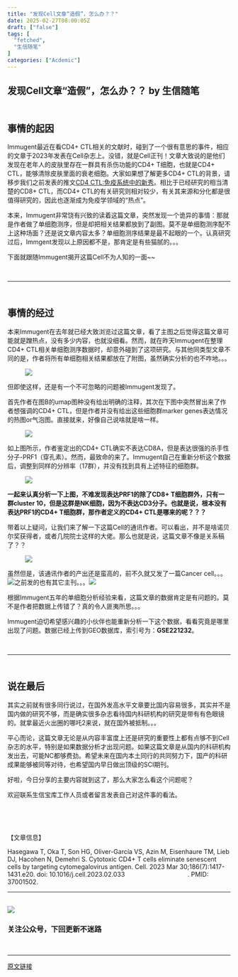 ```yaml
---
title: "发现Cell文章“造假”，怎么办？？"
date: 2025-02-27T08:00:05Z
draft: ["false"]
tags: [
  "fetched",
  "生信随笔"
]
categories: ["Acdemic"]
---
```

发现Cell文章“造假”，怎么办？？ by 生信随笔
------
<div><section data-tool="mdnice编辑器" data-website="https://www.mdnice.com"><h2 data-tool="mdnice编辑器"><span data-cacheurl="" data-remoteid=""><span leaf=""><br></span></span><span><span leaf="">事情的起因</span></span><span data-cacheurl="" data-remoteid=""><span leaf=""><br></span></span></h2><p data-tool="mdnice编辑器"><span leaf="">Immugent最近在看CD4+ CTL相关的文献时，碰到了一个很有意思的事件，相应的文章于2023年发表在Cell杂志上。没错，就是Cell正刊！文章大致说的是他们发现在老年人的皮肤里存在一群具有杀伤功能的CD4+ T细胞，也就是CD4+ CTL，能够清除皮肤里面的衰老细胞。大家如果想了解更多CD4+ CTL的背景，请移步我们之前发表的推文</span><a href="https://mp.weixin.qq.com/s?__biz=MzI4MjY5ODI1Nw==&amp;mid=2247484175&amp;idx=1&amp;sn=cf85e5369bd80c88f1189d6b0e2ad355&amp;scene=21#wechat_redirect" pcked="1"><span leaf="">CD4 CTL:免疫系统中的新秀</span></a><span leaf="">。相比于已经研究的相当清楚的CD8+ CTL，而CD4+ CTL的有关研究则相对较少，有关其来源和分化都是很值得研究的，因此也逐渐成为免疫学领域的“热点”。</span></p><p data-tool="mdnice编辑器"><span leaf="">本来，Immugent非常饶有兴致的读着这篇文章，突然发现一个诡异的事情：那就是作者做了单细胞测序，但是却把相关结果都放到了副图。莫不是单细胞测序配不上这种场面？还是说文章内容太多？单细胞测序结果是最不起眼的一个。认真研究过后，Immgent发现以上原因都不是，那肯定是有些猫腻的。。。</span></p><p data-tool="mdnice编辑器"><span leaf="">下面就跟随Immugent揭开这篇Cell不为人知的一面~~</span></p><p data-tool="mdnice编辑器"><span leaf=""><br></span></p><hr><h2 data-tool="mdnice编辑器"><span data-cacheurl="" data-remoteid=""><span leaf=""><br></span></span><span><span leaf="">事情的经过</span></span><span data-cacheurl="" data-remoteid=""><span leaf=""><br></span></span></h2><p data-tool="mdnice编辑器"><span leaf="">本来Immugent在去年就已经大致浏览过这篇文章，看了主图之后觉得这篇文章可能就是蹭热点，没有多少内容，也就没细看。然而，就在昨天Immugent在整理CD4+ CTL相关单细胞测序数据时，却意外碰到了这项研究。与其他同类型文章不同的是，作者将所有单细胞相关结果都放在了附图，虽然确实分析的也不咋地。。。</span></p><figure data-tool="mdnice编辑器"><span leaf=""><img data-imgfileid="100010795" data-ratio="0.7745327102803738" data-type="png" data-w="856" data-src="https://mmbiz.qpic.cn/mmbiz_png/GL6g5Y3aR7fHEylbXjPDntmJib8A1bqFdmzAybdgKCdohO8ia0ho4M5riaPUva25Dp7KicJwm0hNuUrPicyiaZkliaHjQ/640?wx_fmt=png&amp;from=appmsg" src="https://mmbiz.qpic.cn/mmbiz_png/GL6g5Y3aR7fHEylbXjPDntmJib8A1bqFdmzAybdgKCdohO8ia0ho4M5riaPUva25Dp7KicJwm0hNuUrPicyiaZkliaHjQ/640?wx_fmt=png&amp;from=appmsg"></span></figure><p data-tool="mdnice编辑器"><span leaf="">但即使这样，还是有一个不可忽略的问题被Immugent发现了。</span></p><p data-tool="mdnice编辑器"><span leaf="">首先作者在图B的umap图种没有给出明确的注释，其次在下图中突然冒出来了作者想强调的CD4+ CTL，但是作者并没有给出这些细胞群marker genes表达情况的热图or气泡图。直接就来，好像自己说啥就是啥一样。</span></p><figure data-tool="mdnice编辑器"><span leaf=""><img data-imgfileid="100010796" data-ratio="0.5709421112372304" data-type="png" data-w="881" data-src="https://mmbiz.qpic.cn/mmbiz_png/GL6g5Y3aR7fHEylbXjPDntmJib8A1bqFdutHEAIQHxuibt6KcfFsjs7RrONSrTE5cdzMqgYLVr0NgRrFhDgQP8Zg/640?wx_fmt=png&amp;from=appmsg" src="https://mmbiz.qpic.cn/mmbiz_png/GL6g5Y3aR7fHEylbXjPDntmJib8A1bqFdutHEAIQHxuibt6KcfFsjs7RrONSrTE5cdzMqgYLVr0NgRrFhDgQP8Zg/640?wx_fmt=png&amp;from=appmsg"></span></figure><p data-tool="mdnice编辑器"><span leaf="">如上图所示，作者鉴定出的CD4+ CTL确实不表达CD8A，但是表达很强的杀手性分子-PRF1（穿孔素）。然而，最致命的来了。Immugent自己在重新分析这个数据后，调整到同样的分辨率（17群），并没有找到具有上述特征的细胞群。</span></p><figure data-tool="mdnice编辑器"><span leaf=""><img data-imgfileid="100010797" data-ratio="0.4981481481481482" data-type="png" data-w="1080" data-src="https://mmbiz.qpic.cn/mmbiz_png/GL6g5Y3aR7fHEylbXjPDntmJib8A1bqFdKUibH47icibo7dGHU6whgf5aaHoPP7WV5lR5OIxiaIeicSNOrjgn2UEPH9A/640?wx_fmt=png&amp;from=appmsg" src="https://mmbiz.qpic.cn/mmbiz_png/GL6g5Y3aR7fHEylbXjPDntmJib8A1bqFdKUibH47icibo7dGHU6whgf5aaHoPP7WV5lR5OIxiaIeicSNOrjgn2UEPH9A/640?wx_fmt=png&amp;from=appmsg"></span></figure><p data-tool="mdnice编辑器"><strong><span leaf="">一起来认真分析一下上图，不难发现表达PRF1的除了CD8+ T细胞群外，只有一群cluster 10，但是这群是NK细胞，因为不表达CD3分子。也就是说，根本没有表达PRF1的CD4+ T细胞群，那作者定义的CD4+ CTL是哪来的呢？？？</span></strong></p><p data-tool="mdnice编辑器"><span leaf="">带着以上疑问，让我们来了解一下这篇Cell的通讯作者。可以看出，并不是啥诺贝尔奖获得者，或者几院院士这样的大佬。那么也就是说，这篇文章不像是关系稿了？？</span></p><figure data-tool="mdnice编辑器"><span leaf=""><img data-imgfileid="100010794" data-ratio="0.5303760848601736" data-type="png" data-w="1037" data-src="https://mmbiz.qpic.cn/mmbiz_png/GL6g5Y3aR7fHEylbXjPDntmJib8A1bqFdOjYYYQNDIeJvUEiaTuICzAeiavMpCIFOudYMHsXJbzpwSEkwTQkFDonQ/640?wx_fmt=png&amp;from=appmsg" src="https://mmbiz.qpic.cn/mmbiz_png/GL6g5Y3aR7fHEylbXjPDntmJib8A1bqFdOjYYYQNDIeJvUEiaTuICzAeiavMpCIFOudYMHsXJbzpwSEkwTQkFDonQ/640?wx_fmt=png&amp;from=appmsg"></span></figure><p data-tool="mdnice编辑器"><span leaf="">虽然但是，该通讯作者的产出还是蛮高的，前不久就又发了一篇Cancer cell。。。<img data-ratio="0.2961630695443645" data-type="png" data-w="834" data-imgfileid="100010793" data-src="https://mmbiz.qpic.cn/mmbiz_png/GL6g5Y3aR7fHEylbXjPDntmJib8A1bqFdR74d13XmDW1EW9eBHXB1DkdfcslPAAf2kMNfTaw9fANiaRia90g1C9XA/640?wx_fmt=png&amp;from=appmsg" src="https://mmbiz.qpic.cn/mmbiz_png/GL6g5Y3aR7fHEylbXjPDntmJib8A1bqFdR74d13XmDW1EW9eBHXB1DkdfcslPAAf2kMNfTaw9fANiaRia90g1C9XA/640?wx_fmt=png&amp;from=appmsg">之前发的也有其它主刊。。。<img data-ratio="0.4751131221719457" data-type="png" data-w="884" data-imgfileid="100010802" data-src="https://mmbiz.qpic.cn/mmbiz_png/GL6g5Y3aR7fHEylbXjPDntmJib8A1bqFdpqBJo9QsSF383hpAwyuYO0mKqDI1iaRAHRhicDDYvWuXgswgb0vSAtug/640?wx_fmt=png&amp;from=appmsg" src="https://mmbiz.qpic.cn/mmbiz_png/GL6g5Y3aR7fHEylbXjPDntmJib8A1bqFdpqBJo9QsSF383hpAwyuYO0mKqDI1iaRAHRhicDDYvWuXgswgb0vSAtug/640?wx_fmt=png&amp;from=appmsg"></span></p><p data-tool="mdnice编辑器"><span leaf="">根据Immugent五年的单细胞分析经验来看，这篇文章的数据肯定是有问题的。莫不是作者把数据上传错了？真的令人匪夷所思。。。</span></p><p data-tool="mdnice编辑器"><span leaf="">Immugent迫切希望感兴趣的小伙伴也能重新分析一下这个数据，看看究竟是哪里出现了问题。数据已经上传到GEO数据库，索引号为：</span><strong><span leaf="">GSE221232</span></strong><span leaf="">。</span></p><p data-tool="mdnice编辑器"><span leaf=""><br></span></p><hr><h2 data-tool="mdnice编辑器"><span data-cacheurl="" data-remoteid=""><span leaf=""><br></span></span><span><span leaf="">说在最后</span></span><span data-cacheurl="" data-remoteid=""><span leaf=""><br></span></span></h2><p data-tool="mdnice编辑器"><span leaf="">其实之前就有很多同行说过，在国外发高水平文章要比国内容易很多，其实并不是国内做的研究不够，而是确实很多杂志看待国内科研机构的研究是带有有色眼镜的。就拿最近火出圈的哪吒2来说，就在国外被抵制。。。</span></p><p data-tool="mdnice编辑器"><span leaf="">平心而论，这篇文章无论是从内容丰富度上还是研究的重要性上都有点够不到Cell杂志的水平，特别是如果数据分析才出现问题。如果这篇文章是从国内的科研机构发出去，可能NC都够费劲。希望未来在国内本土同行的共同努力下，国产的科研成果能够被同等对待，也希望国内早日做出顶级的SCI期刊。</span></p><p data-tool="mdnice编辑器"><span leaf="">好啦，今日分享的主要内容就到这了，那么大家怎么看这个问题呢？</span></p><p data-tool="mdnice编辑器"><span leaf="">欢迎联系生信宝库工作人员或者留言发表自己对这件事的看法。</span></p><p data-tool="mdnice编辑器"><span leaf=""><br></span></p><p data-tool="mdnice编辑器"><span leaf=""><br></span></p><p data-tool="mdnice编辑器"><span leaf="">【文章信息】</span></p><p data-tool="mdnice编辑器"><span leaf="">Hasegawa T, Oka T, Son HG, Oliver-García VS, Azin M, Eisenhaure TM, Lieb DJ, Hacohen N, Demehri S. Cytotoxic CD4+ T cells eliminate senescent cells by targeting cytomegalovirus antigen. Cell. 2023 Mar 30;186(7):1417-1431.e20. doi: </span><span leaf="">10.1016/j.cell.2023.02.033                                    . PMID: 37001502.</span></p><hr></section><section><span leaf=""><br></span></section><section nodeleaf=""><img data-ratio="1" data-s="300,640" data-type="jpeg" data-w="344" data-src="https://mmbiz.qpic.cn/mmbiz_jpg/GL6g5Y3aR7eUr3zZytdDPl7kPJBscWxTDlwbSxRjmMoYpSCSmlGicFibnLH3pvictSibFwekOaooibv9Ria0zSCrC2icg/640?wx_fmt=jpeg" src="https://mmbiz.qpic.cn/mmbiz_jpg/GL6g5Y3aR7eUr3zZytdDPl7kPJBscWxTDlwbSxRjmMoYpSCSmlGicFibnLH3pvictSibFwekOaooibv9Ria0zSCrC2icg/640?wx_fmt=jpeg"></section><h3 data-tool="mdnice编辑器"><span><span leaf="">关注公众号，下回更新不迷路</span></span></h3><section><span leaf=""><br></span></section><section nodeleaf=""><mp-common-profile data-pluginname="mpprofile" data-nickname="生信宝库" data-alias="sxbk2020" data-from="2" data-headimg="http://mmbiz.qpic.cn/mmbiz_png/GL6g5Y3aR7f0yanILMQZCnw1duTMROQRvgDqVjlYcrljTRy1E4ZLppLG6zicdd3h0IwjLpxnum1V5KsowibJM1sw/0?wx_fmt=png" data-signature="本公众号只用于生信知识的收集与传播，以及生信人之间互相交流和学习，不会涉及任何商业利益。本公众号各小编平时忙于科研，更新文章较其它同类型公众号较慢，但保持宁缺毋滥的本心，只更新对大家有用的推文。" data-id="MzI4MjY5ODI1Nw=="></mp-common-profile></section><p><mp-style-type data-value="3"></mp-style-type></p></div>  
<hr>
<a href="https://mp.weixin.qq.com/s/Xp6Lvu3rolPk_qZtfVFamA",target="_blank" rel="noopener noreferrer">原文链接</a>
